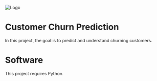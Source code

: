 ![Logo](https://images.unsplash.com/photo-1556740738-b6a63e27c4df?ixlib=rb-4.0.3&ixid=MnwxMjA3fDB8MHxwaG90by1wYWdlfHx8fGVufDB8fHx8&auto=format&fit=crop&w=1470&q=80)

# Customer Churn Prediction

In this project, the goal is to predict and understand churning customers.
  
# Software
This project requires Python.
